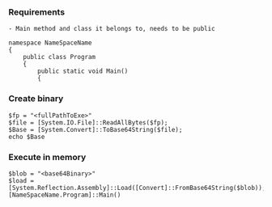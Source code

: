 ### Requirements
```
- Main method and class it belongs to, needs to be public

namespace NameSpaceName
{
    public class Program
    {
        public static void Main()
        {

```

### Create binary 
```
$fp = "<fullPathToExe>"
$file = [System.IO.File]::ReadAllBytes($fp);
$Base = [System.Convert]::ToBase64String($file);
echo $Base
```

### Execute in memory
```
$blob = "<base64Binary>"
$load = [System.Reflection.Assembly]::Load([Convert]::FromBase64String($blob));
[NameSpaceName.Program]::Main()
```

